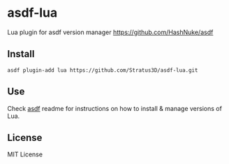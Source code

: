 # asdf-lua
 Lua plugin for asdf version manager https://github.com/HashNuke/asdf

## Install

```
asdf plugin-add lua https://github.com/Stratus3D/asdf-lua.git
```

## Use

Check [asdf](https://github.com/HashNuke/asdf) readme for instructions on how to install & manage versions of Lua.

## License
MIT License
